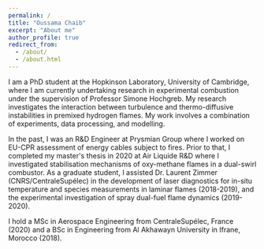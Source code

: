 ```yaml
---
permalink: /
title: "Oussama Chaib"
excerpt: "About me"
author_profile: true
redirect_from: 
  - /about/
  - /about.html
---
```


I am a PhD student at the Hopkinson Laboratory, University of Cambridge, where I am currently undertaking research in experimental combustion under the supervision of Professor Simone Hochgreb. My research investigates the interaction between turbulence and thermo-diffusive instabilities in premixed hydrogen flames. My work involves a combination of experiments, data processing, and modelling.

In the past, I was an R&D Engineer at Prysmian Group where I worked on EU-CPR assessment of energy cables subject to fires. Prior to that, I completed my master's thesis in 2020 at Air Liquide R&D where I investigated stabilisation mechanisms of oxy-methane flames in a dual-swirl combustor. As a graduate student, I assisted Dr. Laurent Zimmer (CNRS/CentraleSupélec) in the development of laser diagnostics for in-situ temperature and species measurements in laminar flames (2018-2019), and the experimental investigation of spray dual-fuel flame dynamics (2019-2020).

I hold a MSc in Aerospace Engineering from CentraleSupélec, France (2020) and a BSc in Engineering from Al Akhawayn University in Ifrane, Morocco (2018).